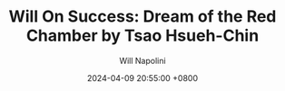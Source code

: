 ---
title: "Will On Success: Dream of the Red Chamber by Tsao Hsueh-Chin"
author: Will Napolini
date: 2024-04-09 20:55:00 +0800
categories: [Mindset, Book-summaries]
tags:
  [
    dream-of-the-red-chamber,
    tsao-hsueh-chin,
    chinese-classics,
    chinese-literature,
    classic-novels,
    bao-yu-lin-dai,
    jia-bao-yu-xiaolong-nuan,
    qing-dynasty-literature,
    chinese-history,
    love-and-relationships,
    family-dynamics,
    social-norms,
    bildungsroman,
    historical-fiction,
    courtly-manners,
    chinese-culture,
    jia-family,
    marriage-customs
  ]
image: https://pbs.twimg.com/media/GO1lKvpXMAA1wrf?format=jpg&name=large
alt: "Will On Success: Dream of the Red Chamber by Tsao Hsueh-Chin"
fallback:
  - 
  # Replace with the URL of your backup image
  -
  # Replace with the URL of your backup image
---